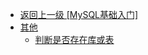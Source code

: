 - [返回上一级 [MySQL基础入门]](后端/SQL/MySQL基础入门/)
- [其他](后端/SQL/MySQL基础入门/其他/)
  - [判断是否存在库或表](后端/SQL/MySQL基础入门/其他/判断是否存在库或表.md)
